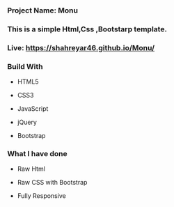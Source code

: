 ###  **Project Name:  Monu**
### **This is a simple Html,Css ,Bootstarp template.**
### Live:    https://shahreyar46.github.io/Monu/
### **Build With**

- HTML5

- CSS3
- JavaScript
- jQuery

- Bootstrap
### **What I have done**

- Raw Html

- Raw CSS with Bootstrap

- Fully Responsive

